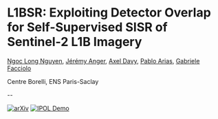 # L1BSR: Exploiting Detector Overlap for Self-Supervised SISR of Sentinel-2 L1B Imagery

[Ngoc Long Nguyen](https://ngoclongct.github.io/), [Jérémy Anger](https://github.com/kidanger/), [Axel Davy](http://dev.ipol.im/~adavy/), [Pablo Arias](http://dev.ipol.im/~pariasm/), [Gabriele Facciolo](http://gfacciol.github.io/)

Centre Borelli, ENS Paris-Saclay

--

[![arXiv](https://img.shields.io/badge/arXiv-Paper-<COLOR>.svg)](https://arxiv.org/pdf/2304.06871.pdf)
[![IPOL Demo](https://www.ipol.im/meta/media/logo/IPOL-logo.svg)](https://ipolcore.ipol.im/demo/clientApp/demo.html?id=77777000471)
